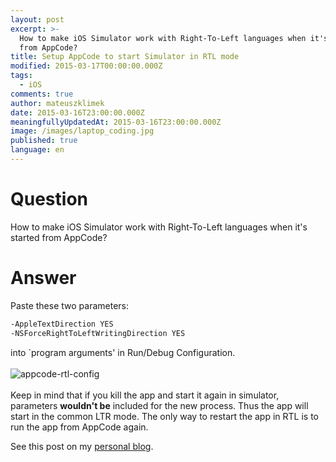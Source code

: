 ```yaml
---
layout: post
excerpt: >-
  How to make iOS Simulator work with Right-To-Left languages when it's started
  from AppCode?
title: Setup AppCode to start Simulator in RTL mode
modified: 2015-03-17T00:00:00.000Z
tags:
  - iOS
comments: true
author: mateuszklimek
date: 2015-03-16T23:00:00.000Z
meaningfullyUpdatedAt: 2015-03-16T23:00:00.000Z
image: /images/laptop_coding.jpg
published: true
language: en
---
```

# Question
How to make iOS Simulator work with Right-To-Left languages when it's started from AppCode?
# Answer
Paste these two parameters:
```xml
-AppleTextDirection YES 
-NSForceRightToLeftWritingDirection YES
```

into `program arguments' in Run/Debug Configuration.
<br/><br/>
![appcode-rtl-config](../../static/images/appcode-rtl-config.png "")
<br/><br/>
Keep in mind that if you kill the app and start it again in simulator, parameters **wouldn't be** included for the new process. Thus the app will start in the common LTR mode.
The only way to restart the app in RTL is to run the app from AppCode again.


See this post on my [personal blog](http://mklimek.github.io/setup-appcode-to-work-with-rtl-languages/).

